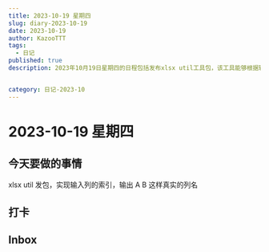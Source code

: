 ```yaml
---
title: 2023-10-19 星期四
slug: diary-2023-10-19
date: 2023-10-19
author: KazooTTT
tags:
  - 日记
published: true
description: 2023年10月19日星期四的日程包括发布xlsx util工具包，该工具能够根据输入的列索引返回如A、B等实际列名。此外，还包括打卡和处理inbox事项。


category: 日记-2023-10
---
```


# 2023-10-19 星期四

<!-- start of weread -->
<!-- end of weread -->

## 今天要做的事情

xlsx util 发包，实现输入列的索引，输出 A B 这样真实的列名

## 打卡

## Inbox